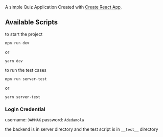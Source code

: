 A simple Quiz Application Created with [Create React App](https://github.com/facebook/create-react-app).

## Available Scripts

to start the project

`npm run dev`

or

`yarn dev`

to run the test cases

`npm run server-test`

or

`yarn server-test`

### Login Credential

username: `DAMMAK`
password: `Adedamola`

the backend is in server directory and
the test script is in `__test__` directory
